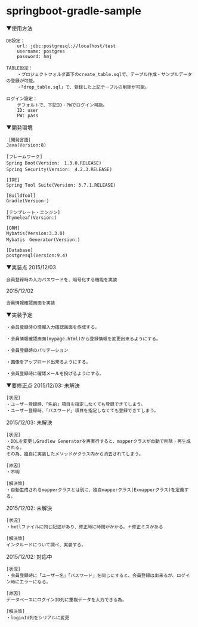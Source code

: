 # springboot-gradle-sample
▼使用方法

	DB設定：
    	url: jdbc:postgresql://localhost/test
    	username: postgres
    	password: hmj
    	
	TABLE設定：
		・プロジェクトフォルダ直下のcreate_table.sqlで、テーブル作成・サンプルデータの登録が可能。
		・「drop_table.sql」で、登録した上記テーブルの削除が可能。

	ログイン設定：
		デフォルトで、下記ID・PWでログイン可能。
		ID: user
		PW: pass

▼開発環境

	［開発言語］
	Java(Version:8)
	
	[フレームワーク]
	Spring Boot(Version:　1.3.0.RELEASE)
	Spring Security(Version:　4.2.3.RELEASE)
	
	[IDE]
	Spring Tool Suite(Version: 3.7.1.RELEASE)
	
	[BuildTool]
	Gradle(Version:)
	
	[テンプレート・エンジン]
	Thymeleaf(Version:)
	
	[ORM]
	Mybatis(Version:3.3.0)
	Mybatis　Generator(Version:)
	
	[Database]
	postgresql(Version:9.4)

▼実装点
2015/12/03

	会員登録時の入力パスワードを、暗号化する機能を実装

2015/12/02

	会員情報確認画面を実装

▼実装予定

	・会員登録時の情報入力確認画面を作成する。
	
	・会員情報確認画面(mypage.html)から登録情報を変更出来るようにする。
	
	・会員登録時のバリテーション
	
	・画像をアップロード出来るようにする。
	
	・会員登録時に確認メールを投げるようにする。

▼要修正点
2015/12/03: 未解決

	[状況]
	・ユーザー登録時、「名前」項目を指定しなくても登録できてしまう。
	・ユーザー登録時、「パスワード」項目を指定しなくても登録できてしまう。

2015/12/03: 未解決

	[状況]
	・DDLを変更しGradlew Generatorを再実行すると、mapperクラスが自動で削除・再生成される。
	その為、独自に実装したメソッドがクラス内から消去されてしまう。
	
	[原因]
	・不明
	
	[解決策]
	・自動生成されるmapperクラスとは別に、独自mapperクラス(Exmapperクラス)を定義する。
	
2015/12/02: 未解決
	
	[状況]
	・hmtlファイルに同じ記述があり、修正時に時間がかかる。＋修正ミスがある
	
	[解決策]
	インクルードについて調べ、実装する。
	
2015/12/02: 対応中

	[状況]
	・会員登録時に「ユーザー名」「パスワード」を同じにすると、会員登録は出来るが、ログイン時にエラーになる。
	
	[原因]
	データベースにログインID列に重複データを入力できる為。
	
	[解決策]
	・loginId列をシリアルに変更
	
